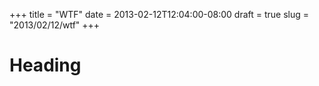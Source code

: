 +++
title = "WTF"
date = 2013-02-12T12:04:00-08:00
draft = true
slug = "2013/02/12/wtf"
+++

# Heading